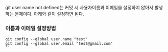 git user name not defined는 커밋 시 사용자이름과 이메일을 설정하지 않아서 발생하는 문제이다. 
아래와 같이 설정하면 된다. 

### 이름과 이메일 설정방법
```
git config --global user.name "test"
git config --global user.email "test@gmail.com"
``
